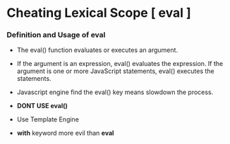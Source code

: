 # Cheating Lexical Scope [ eval ]

### Definition and Usage of eval
- The eval() function evaluates or executes an argument.

- If the argument is an expression, eval() evaluates the expression. If the argument is one or more JavaScript
	statements, eval() executes the statements.

 - Javascript engine find the eval() key means slowdown the process.
 - **DONT USE eval()**
 - Use Template Engine
 - **with** keyword more evil than **eval**